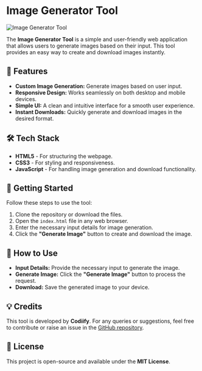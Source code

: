 # Image Generator Tool  

![Image Generator Tool](https://i.ibb.co/3yR7DXFk/IMG-20250209-005722-509.jpg)  

The **Image Generator Tool** is a simple and user-friendly web application that allows users to generate images based on their input. This tool provides an easy way to create and download images instantly.  

## 🚀 Features  
- **Custom Image Generation:** Generate images based on user input.  
- **Responsive Design:** Works seamlessly on both desktop and mobile devices.  
- **Simple UI:** A clean and intuitive interface for a smooth user experience.  
- **Instant Downloads:** Quickly generate and download images in the desired format.  

## 🛠 Tech Stack  
- **HTML5** - For structuring the webpage.  
- **CSS3** - For styling and responsiveness.  
- **JavaScript** - For handling image generation and download functionality.  

## 🔧 Getting Started  
Follow these steps to use the tool:  
1. Clone the repository or download the files.  
2. Open the `index.html` file in any web browser.  
3. Enter the necessary input details for image generation.  
4. Click the **"Generate Image"** button to create and download the image.  

## 📌 How to Use  
- **Input Details:** Provide the necessary input to generate the image.  
- **Generate Image:** Click the **"Generate Image"** button to process the request.  
- **Download:** Save the generated image to your device.  

## 💡 Credits  
This tool is developed by **Codiify**. For any queries or suggestions, feel free to contribute or raise an issue in the [GitHub repository](https://github.com/codiify-pro/Image-Generator).  

## 📜 License  
This project is open-source and available under the **MIT License**.
